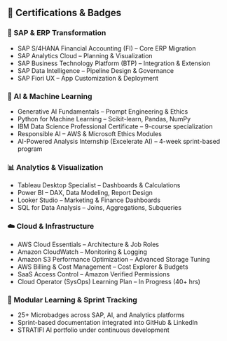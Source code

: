 ## 🧠 Certifications & Badges

### 🔷 SAP & ERP Transformation
- SAP S/4HANA Financial Accounting (FI) – Core ERP Migration
- SAP Analytics Cloud – Planning & Visualization
- SAP Business Technology Platform (BTP) – Integration & Extension
- SAP Data Intelligence – Pipeline Design & Governance
- SAP Fiori UX – App Customization & Deployment

### 🤖 AI & Machine Learning
- Generative AI Fundamentals – Prompt Engineering & Ethics
- Python for Machine Learning – Scikit-learn, Pandas, NumPy
- IBM Data Science Professional Certificate – 9-course specialization
- Responsible AI – AWS & Microsoft Ethics Modules
- AI-Powered Analysis Internship (Excelerate AI) – 4-week sprint-based program

### 📊 Analytics & Visualization
- Tableau Desktop Specialist – Dashboards & Calculations
- Power BI – DAX, Data Modeling, Report Design
- Looker Studio – Marketing & Finance Dashboards
- SQL for Data Analysis – Joins, Aggregations, Subqueries

### ☁️ Cloud & Infrastructure
- AWS Cloud Essentials – Architecture & Job Roles
- Amazon CloudWatch – Monitoring & Logging
- Amazon S3 Performance Optimization – Advanced Storage Tuning
- AWS Billing & Cost Management – Cost Explorer & Budgets
- SaaS Access Control – Amazon Verified Permissions
- Cloud Operator (SysOps) Learning Plan – In Progress (40+ hrs)

### 🧩 Modular Learning & Sprint Tracking
- 25+ Microbadges across SAP, AI, and Analytics platforms
- Sprint-based documentation integrated into GitHub & LinkedIn
- STRATIFI AI portfolio under continuous development
